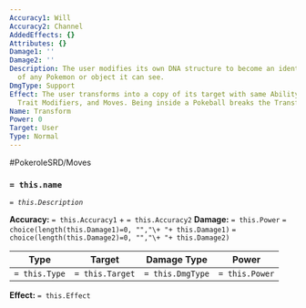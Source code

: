 ```yaml
---
Accuracy1: Will
Accuracy2: Channel
AddedEffects: {}
Attributes: {}
Damage1: ''
Damage2: ''
Description: The user modifies its own DNA structure to become an identical clone
  of any Pokemon or object it can see.
DmgType: Support
Effect: The user transforms into a copy of its target with same Ability, Attributes,
  Trait Modifiers, and Moves. Being inside a Pokeball breaks the Transformation.
Name: Transform
Power: 0
Target: User
Type: Normal
---
```


#PokeroleSRD/Moves

### `= this.name` 
*`= this.Description`*

**Accuracy:** `= this.Accuracy1` + `= this.Accuracy2`
**Damage:** `= this.Power` `= choice(length(this.Damage1)=0, "","\+ "+ this.Damage1)` `= choice(length(this.Damage2)=0, "","\+ "+ this.Damage2)`

| Type          | Target          | Damage Type          | Power          |
| ------------- | --------------- | ---------------- | -------------- |
| `= this.Type` | `= this.Target` | `= this.DmgType` | `= this.Power` | 

**Effect:** `= this.Effect`